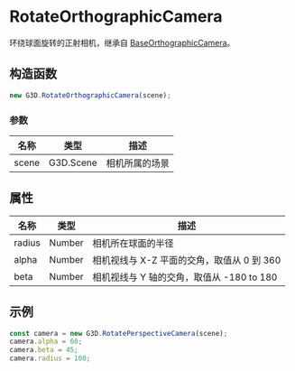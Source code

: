 # RotateOrthographicCamera

环绕球面旋转的正射相机，继承自 [BaseOrthographicCamera](./BaseOrthographicCamera)。

## 构造函数

```javascript
new G3D.RotateOrthographicCamera(scene);
```

### 参数

| 名称  | 类型      | 描述           |
| ----- | --------- | -------------- |
| scene | G3D.Scene | 相机所属的场景 |

## 属性

| 名称   | 类型   | 描述                                       |
| ------ | ------ | ------------------------------------------ |
| radius | Number | 相机所在球面的半径                         |
| alpha  | Number | 相机视线与 X-Z 平面的交角，取值从 0 到 360 |
| beta   | Number | 相机视线与 Y 轴的交角，取值从 -180 to 180  |

## 示例

```javascript
const camera = new G3D.RotatePerspectiveCamera(scene);
camera.alpha = 60;
camera.beta = 45;
camera.radius = 100;
```